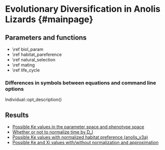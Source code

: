Evolutionary Diversification in Anolis Lizards {#mainpage}
================================================================================

Parameters and functions
--------------------------------------------------------------------------------

- \ref biol_param
- \ref habitat_pareference
- \ref natural_selection
- \ref mating
- \ref life_cycle

### Differences in symbols between equations and command line options

Individual::opt_description()


Results
--------------------------------------------------------------------------------

- [Possible Ke values in the parameter space and phenotype space](results/ke.html)
- [Whether or not to normalize time by D_I](results/normalizing_time.html)
- [Possible Ke values with normalized habitat preference (anolis_v3a)](results/normalizing_pref.html)
- [Possible Ke and Xi values with/without normalization and approximation](results/ke_xi.html)

